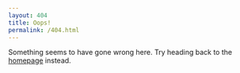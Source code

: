 ```yaml
---
layout: 404
title: Oops!
permalink: /404.html
---
```


Something seems to have gone wrong here.
Try heading back to the [homepage](/) instead.